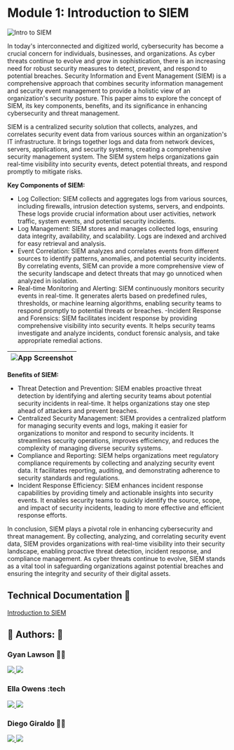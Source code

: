
# Module 1: Introduction to SIEM





![Intro to SIEM](https://drive.google.com/uc?export=view&id=15uJMC6trtsr62762jeRzxg_c6JCUBFxm)






In today's interconnected and digitized world, cybersecurity has become a crucial concern for individuals, businesses, and organizations. As cyber threats continue to evolve and grow in sophistication, there is an increasing need for robust security measures to detect, prevent, and respond to potential breaches. Security Information and Event Management (SIEM) is a comprehensive approach that combines security information management and security event management to provide a holistic view of an organization's security posture. This paper aims to explore the concept of SIEM, its key components, benefits, and its significance in enhancing cybersecurity and threat management.

SIEM is a centralized security solution that collects, analyzes, and correlates security event data from various sources within an organization's IT infrastructure. It brings together logs and data from network devices, servers, applications, and security systems, creating a comprehensive security management system. The SIEM system helps organizations gain real-time visibility into security events, detect potential threats, and respond promptly to mitigate risks.


**Key Components of SIEM:**


- Log Collection: SIEM collects and aggregates logs from various sources, including firewalls, intrusion detection systems, servers, and endpoints. These logs provide crucial information about user activities, network traffic, system events, and potential security incidents.
- Log Management: SIEM stores and manages collected logs, ensuring data integrity, availability, and scalability. Logs are indexed and archived for easy retrieval and analysis.
- Event Correlation: SIEM analyzes and correlates events from different sources to identify patterns, anomalies, and potential security incidents. By correlating events, SIEM can provide a more comprehensive view of the security landscape and detect threats that may go unnoticed when analyzed in isolation.
- Real-time Monitoring and Alerting: SIEM continuously monitors security events in real-time. It generates alerts based on predefined rules, thresholds, or machine learning algorithms, enabling security teams to respond promptly to potential threats or breaches.
-Incident Response and Forensics: SIEM facilitates incident response by providing comprehensive visibility into security events. It helps security teams investigate and analyze incidents, conduct forensic analysis, and take appropriate remedial actions.



| ![App Screenshot](https://drive.google.com/uc?export=view&id=1tSnPku3O5HsdoTAu47_trlW7_8_6TJfA) |
| ----------------------- |



**Benefits of SIEM:**

- Threat Detection and Prevention: SIEM enables proactive threat detection by identifying and alerting security teams about potential security incidents in real-time. It helps organizations stay one step ahead of attackers and prevent breaches.
- Centralized Security Management: SIEM provides a centralized platform for managing security events and logs, making it easier for organizations to monitor and respond to security incidents. It streamlines security operations, improves efficiency, and reduces the complexity of managing diverse security systems.
- Compliance and Reporting: SIEM helps organizations meet regulatory compliance requirements by collecting and analyzing security event data. It facilitates reporting, auditing, and demonstrating adherence to security standards and regulations.
- Incident Response Efficiency: SIEM enhances incident response capabilities by providing timely and actionable insights into security events. It enables security teams to quickly identify the source, scope, and impact of security incidents, leading to more effective and efficient response efforts.

In conclusion, SIEM plays a pivotal role in enhancing cybersecurity and threat management. By collecting, analyzing, and correlating security event data, SIEM provides organizations with real-time visibility into their security landscape, enabling proactive threat detection, incident response, and compliance management. As cyber threats continue to evolve, SIEM stands as a vital tool in safeguarding organizations against potential breaches and ensuring the integrity and security of their digital assets.


## Technical Documentation 🤖

[Introduction to SIEM](https://docs.google.com/document/d/1WvHdUxzUEwoBbq9hnCU3E-fAUpXLPPalO8bm0PNeUkk/edit?usp=drive_link)


## 🔗 Authors: 👐

### Gyan Lawson 👨‍💻

<p>
  <a href="https://www.linkedin.com/in/gyanlawson/">
    <img src="https://skillicons.dev/icons?i=linkedin" />
  </a>  
    <a href="https://github.com/gthedrifter">
    <img src="https://skillicons.dev/icons?i=github" />
  </a>
</p>


### Ella Owens :tech
<p>
  <a href="https://github.com/ellaowens">
    <img src="https://skillicons.dev/icons?i=linkedin" />
  </a>  
    <a href="https://github.com/ellaowens">
    <img src="https://skillicons.dev/icons?i=github" />
  </a>
</p>

### Diego Giraldo 👨‍💻
<p>
  <a href="https://www.linkedin.com/in/diego-giraldo-39438a214/">
    <img src="https://skillicons.dev/icons?i=linkedin" />
  </a>  
    <a href="https://github.com/dagiraldo3">
    <img src="https://skillicons.dev/icons?i=github" />
  </a>
</p>

